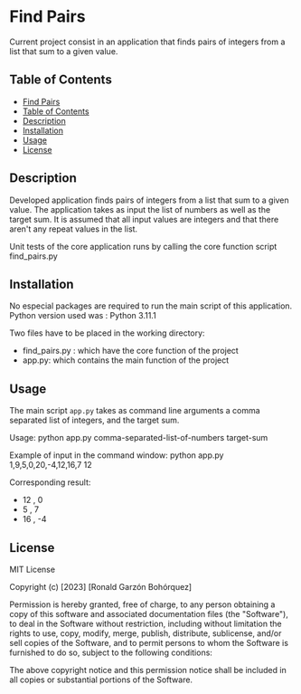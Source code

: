 # Find Pairs 

Current project consist in an application that finds pairs of integers from a list that
sum to a given value.

## Table of Contents

- [Find Pairs ](#project-name)
- [Table of Contents](#table-of-contents)
- [Description](#description)
- [Installation](#installation)
- [Usage](#usage)
- [License](#license)

## Description

Developed application finds pairs of integers from a list that
sum to a given value. The application takes as input the list of numbers as
well as the target sum. It is assumed that all input values are integers and that there aren't
any repeat values in the list.

Unit tests of the core application runs by calling the core function script find_pairs.py

## Installation

No especial packages are required to run the main script of this application.
Python version used was : Python 3.11.1

Two files have to be placed in the working directory: 
- find_pairs.py : which have the core function of the project 
- app.py: which contains the main function of the project

## Usage

​The main script `app.py` takes as command line
arguments a comma separated list of integers, and the target sum.

Usage: python app.py comma-separated-list-of-numbers target-sum

Example of input in the command window:
python app.py 1,9,5,0,20,-4,12,16,7 12

​Corresponding result:
+ 12 , 0
+ 5 , 7
+ 16 , -4
  
## License

MIT License

Copyright (c) [2023] [Ronald Garzón Bohórquez]

Permission is hereby granted, free of charge, to any person obtaining a copy
of this software and associated documentation files (the "Software"), to deal
in the Software without restriction, including without limitation the rights
to use, copy, modify, merge, publish, distribute, sublicense, and/or sell
copies of the Software, and to permit persons to whom the Software is
furnished to do so, subject to the following conditions:

The above copyright notice and this permission notice shall be included in all
copies or substantial portions of the Software.

